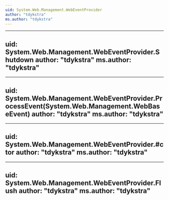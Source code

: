 ```yaml
---
uid: System.Web.Management.WebEventProvider
author: "tdykstra"
ms.author: "tdykstra"
---
```


---
uid: System.Web.Management.WebEventProvider.Shutdown
author: "tdykstra"
ms.author: "tdykstra"
---

---
uid: System.Web.Management.WebEventProvider.ProcessEvent(System.Web.Management.WebBaseEvent)
author: "tdykstra"
ms.author: "tdykstra"
---

---
uid: System.Web.Management.WebEventProvider.#ctor
author: "tdykstra"
ms.author: "tdykstra"
---

---
uid: System.Web.Management.WebEventProvider.Flush
author: "tdykstra"
ms.author: "tdykstra"
---
